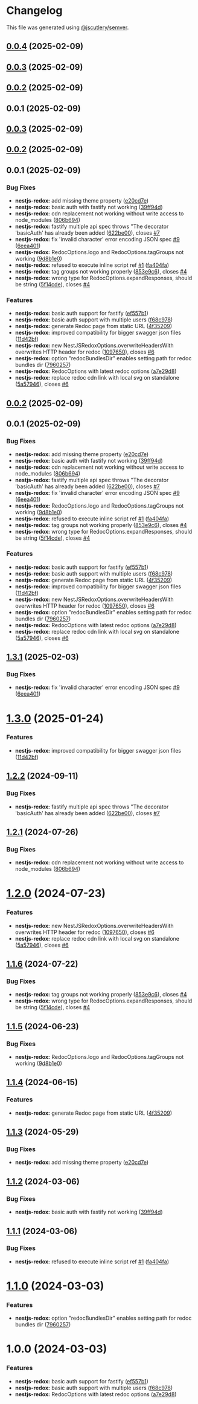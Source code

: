 # Changelog

This file was generated using [@jscutlery/semver](https://github.com/jscutlery/semver).

## [0.0.4](https://github.com/reyx/nestjs-redox/compare/@reyx/nestjs-redox-0.0.3...@reyx/nestjs-redox-0.0.4) (2025-02-09)



## [0.0.3](https://github.com/reyx/nestjs-redox/compare/reyx-nestjs-redox-0.0.2...reyx-nestjs-redox-0.0.3) (2025-02-09)



## [0.0.2](https://github.com/reyx/nestjs-redox/compare/reyx-nestjs-redox-0.0.1...reyx-nestjs-redox-0.0.2) (2025-02-09)



## 0.0.1 (2025-02-09)



## [0.0.3](https://github.com/reyx/nestjs-redox/compare/@reyx/nestjs-redox-0.0.2...@reyx/nestjs-redox-0.0.3) (2025-02-09)



## [0.0.2](https://github.com/reyx/nestjs-redox/compare/@reyx/nestjs-redox-0.0.1...@reyx/nestjs-redox-0.0.2) (2025-02-09)



## 0.0.1 (2025-02-09)


### Bug Fixes

* **nestjs-redox:** add missing theme property ([e20cd7e](https://github.com/reyx/nestjs-redox/commit/e20cd7ee90c222cbc0acc8684d86bc8b9a19c119))
* **nestjs-redox:** basic auth with fastify not working ([39ff94d](https://github.com/reyx/nestjs-redox/commit/39ff94d5be6e75d4f168a9b027fdcf92a9bf78e1))
* **nestjs-redox:** cdn replacement not working without write access to node_modules ([806b694](https://github.com/reyx/nestjs-redox/commit/806b6940f3b648b388453b5b3850092dfdb8d9c9))
* **nestjs-redox:** fastify multiple api spec throws "The decorator 'basicAuth' has already been added ([622be00](https://github.com/reyx/nestjs-redox/commit/622be00dbb1d449e84d4b36f74fc4e7a91dfee47)), closes [#7](https://github.com/reyx/nestjs-redox/issues/7)
* **nestjs-redox:** fix 'invalid character' error encoding JSON spec [#9](https://github.com/reyx/nestjs-redox/issues/9) ([6eea401](https://github.com/reyx/nestjs-redox/commit/6eea40181c465839867433713994c1817ad99f53))
* **nestjs-redox:** RedocOptions.logo and RedocOptions.tagGroups not working ([9d8b1e0](https://github.com/reyx/nestjs-redox/commit/9d8b1e03cb6a9e12b65e30d859c97c5130a4860f))
* **nestjs-redox:** refused to execute inline script ref [#1](https://github.com/reyx/nestjs-redox/issues/1) ([fa404fa](https://github.com/reyx/nestjs-redox/commit/fa404fa09686991edddcef14cd617c5f145877d6))
* **nestjs-redox:** tag groups not working properly ([853e9c6](https://github.com/reyx/nestjs-redox/commit/853e9c641b66a9b2cfdacd0bb749d854d5087098)), closes [#4](https://github.com/reyx/nestjs-redox/issues/4)
* **nestjs-redox:** wrong type for RedocOptions.expandResponses, should be string ([5f14cde](https://github.com/reyx/nestjs-redox/commit/5f14cdedfdf3f7c689c73ae749fcf7b52294cf0f)), closes [#4](https://github.com/reyx/nestjs-redox/issues/4)


### Features

* **nestjs-redox:** basic auth support for fastify ([ef557b1](https://github.com/reyx/nestjs-redox/commit/ef557b17005537bd517bb2cb0a3b2b24e8e259e0))
* **nestjs-redox:** basic auth support with multiple users ([f68c978](https://github.com/reyx/nestjs-redox/commit/f68c9788c4fcb0a02c3f47d7db14591a0f8aeac3))
* **nestjs-redox:** generate Redoc page from static URL ([4f35209](https://github.com/reyx/nestjs-redox/commit/4f3520914bcce87b634a6a82484b9897dacab5a4))
* **nestjs-redox:** improved compatibility for bigger swagger json files ([11d42bf](https://github.com/reyx/nestjs-redox/commit/11d42bfd36f6ebcb577f87030d804d46c4c2cd8a))
* **nestjs-redox:** new NestJSRedoxOptions.overwriteHeadersWith overwrites HTTP header for redoc ([1097650](https://github.com/reyx/nestjs-redox/commit/109765041575547d956bb1ab5be16efb40b0d102)), closes [#6](https://github.com/reyx/nestjs-redox/issues/6)
* **nestjs-redox:** option "redocBundlesDir" enables setting path for redoc bundles dir ([7960257](https://github.com/reyx/nestjs-redox/commit/79602575fc098ed079f9b4f17a3e16eb47a7756d))
* **nestjs-redox:** RedocOptions with latest redoc options ([a7e29d8](https://github.com/reyx/nestjs-redox/commit/a7e29d895df8d30343e0204f1695a395f6c43886))
* **nestjs-redox:** replace redoc cdn link with local svg on standalone ([5a57946](https://github.com/reyx/nestjs-redox/commit/5a579462d4a68c835130de1b94b0188ff528d6b6)), closes [#6](https://github.com/reyx/nestjs-redox/issues/6)



## [0.0.2](https://github.com/reyx/nestjs-redox/compare/nestjs-redox-0.0.1...nestjs-redox-0.0.2) (2025-02-09)



## 0.0.1 (2025-02-09)


### Bug Fixes

* **nestjs-redox:** add missing theme property ([e20cd7e](https://github.com/reyx/nestjs-redox/commit/e20cd7ee90c222cbc0acc8684d86bc8b9a19c119))
* **nestjs-redox:** basic auth with fastify not working ([39ff94d](https://github.com/reyx/nestjs-redox/commit/39ff94d5be6e75d4f168a9b027fdcf92a9bf78e1))
* **nestjs-redox:** cdn replacement not working without write access to node_modules ([806b694](https://github.com/reyx/nestjs-redox/commit/806b6940f3b648b388453b5b3850092dfdb8d9c9))
* **nestjs-redox:** fastify multiple api spec throws "The decorator 'basicAuth' has already been added ([622be00](https://github.com/reyx/nestjs-redox/commit/622be00dbb1d449e84d4b36f74fc4e7a91dfee47)), closes [#7](https://github.com/reyx/nestjs-redox/issues/7)
* **nestjs-redox:** fix 'invalid character' error encoding JSON spec [#9](https://github.com/reyx/nestjs-redox/issues/9) ([6eea401](https://github.com/reyx/nestjs-redox/commit/6eea40181c465839867433713994c1817ad99f53))
* **nestjs-redox:** RedocOptions.logo and RedocOptions.tagGroups not working ([9d8b1e0](https://github.com/reyx/nestjs-redox/commit/9d8b1e03cb6a9e12b65e30d859c97c5130a4860f))
* **nestjs-redox:** refused to execute inline script ref [#1](https://github.com/reyx/nestjs-redox/issues/1) ([fa404fa](https://github.com/reyx/nestjs-redox/commit/fa404fa09686991edddcef14cd617c5f145877d6))
* **nestjs-redox:** tag groups not working properly ([853e9c6](https://github.com/reyx/nestjs-redox/commit/853e9c641b66a9b2cfdacd0bb749d854d5087098)), closes [#4](https://github.com/reyx/nestjs-redox/issues/4)
* **nestjs-redox:** wrong type for RedocOptions.expandResponses, should be string ([5f14cde](https://github.com/reyx/nestjs-redox/commit/5f14cdedfdf3f7c689c73ae749fcf7b52294cf0f)), closes [#4](https://github.com/reyx/nestjs-redox/issues/4)


### Features

* **nestjs-redox:** basic auth support for fastify ([ef557b1](https://github.com/reyx/nestjs-redox/commit/ef557b17005537bd517bb2cb0a3b2b24e8e259e0))
* **nestjs-redox:** basic auth support with multiple users ([f68c978](https://github.com/reyx/nestjs-redox/commit/f68c9788c4fcb0a02c3f47d7db14591a0f8aeac3))
* **nestjs-redox:** generate Redoc page from static URL ([4f35209](https://github.com/reyx/nestjs-redox/commit/4f3520914bcce87b634a6a82484b9897dacab5a4))
* **nestjs-redox:** improved compatibility for bigger swagger json files ([11d42bf](https://github.com/reyx/nestjs-redox/commit/11d42bfd36f6ebcb577f87030d804d46c4c2cd8a))
* **nestjs-redox:** new NestJSRedoxOptions.overwriteHeadersWith overwrites HTTP header for redoc ([1097650](https://github.com/reyx/nestjs-redox/commit/109765041575547d956bb1ab5be16efb40b0d102)), closes [#6](https://github.com/reyx/nestjs-redox/issues/6)
* **nestjs-redox:** option "redocBundlesDir" enables setting path for redoc bundles dir ([7960257](https://github.com/reyx/nestjs-redox/commit/79602575fc098ed079f9b4f17a3e16eb47a7756d))
* **nestjs-redox:** RedocOptions with latest redoc options ([a7e29d8](https://github.com/reyx/nestjs-redox/commit/a7e29d895df8d30343e0204f1695a395f6c43886))
* **nestjs-redox:** replace redoc cdn link with local svg on standalone ([5a57946](https://github.com/reyx/nestjs-redox/commit/5a579462d4a68c835130de1b94b0188ff528d6b6)), closes [#6](https://github.com/reyx/nestjs-redox/issues/6)



## [1.3.1](https://github.com/reyx/nestjs-redox/compare/nestjs-redox-1.3.0...nestjs-redox-1.3.1) (2025-02-03)


### Bug Fixes

* **nestjs-redox:** fix 'invalid character' error encoding JSON spec [#9](https://github.com/reyx/nestjs-redox/issues/9) ([6eea401](https://github.com/reyx/nestjs-redox/commit/6eea40181c465839867433713994c1817ad99f53))



# [1.3.0](https://github.com/reyx/nestjs-redox/compare/nestjs-redox-1.2.2...nestjs-redox-1.3.0) (2025-01-24)


### Features

* **nestjs-redox:** improved compatibility for bigger swagger json files ([11d42bf](https://github.com/reyx/nestjs-redox/commit/11d42bfd36f6ebcb577f87030d804d46c4c2cd8a))



## [1.2.2](https://github.com/reyx/nestjs-redox/compare/nestjs-redox-1.2.1...nestjs-redox-1.2.2) (2024-09-11)

### Bug Fixes

- **nestjs-redox:** fastify multiple api spec throws "The decorator 'basicAuth' has already been added ([622be00](https://github.com/reyx/nestjs-redox/commit/622be00dbb1d449e84d4b36f74fc4e7a91dfee47)), closes [#7](https://github.com/reyx/nestjs-redox/issues/7)

## [1.2.1](https://github.com/reyx/nestjs-redox/compare/nestjs-redox-1.2.0...nestjs-redox-1.2.1) (2024-07-26)

### Bug Fixes

- **nestjs-redox:** cdn replacement not working without write access to node_modules ([806b694](https://github.com/reyx/nestjs-redox/commit/806b6940f3b648b388453b5b3850092dfdb8d9c9))

# [1.2.0](https://github.com/reyx/nestjs-redox/compare/nestjs-redox-1.1.6...nestjs-redox-1.2.0) (2024-07-23)

### Features

- **nestjs-redox:** new NestJSRedoxOptions.overwriteHeadersWith overwrites HTTP header for redoc ([1097650](https://github.com/reyx/nestjs-redox/commit/109765041575547d956bb1ab5be16efb40b0d102)), closes [#6](https://github.com/reyx/nestjs-redox/issues/6)
- **nestjs-redox:** replace redoc cdn link with local svg on standalone ([5a57946](https://github.com/reyx/nestjs-redox/commit/5a579462d4a68c835130de1b94b0188ff528d6b6)), closes [#6](https://github.com/reyx/nestjs-redox/issues/6)

## [1.1.6](https://github.com/reyx/nestjs-redox/compare/nestjs-redox-1.1.5...nestjs-redox-1.1.6) (2024-07-22)

### Bug Fixes

- **nestjs-redox:** tag groups not working properly ([853e9c6](https://github.com/reyx/nestjs-redox/commit/853e9c641b66a9b2cfdacd0bb749d854d5087098)), closes [#4](https://github.com/reyx/nestjs-redox/issues/4)
- **nestjs-redox:** wrong type for RedocOptions.expandResponses, should be string ([5f14cde](https://github.com/reyx/nestjs-redox/commit/5f14cdedfdf3f7c689c73ae749fcf7b52294cf0f)), closes [#4](https://github.com/reyx/nestjs-redox/issues/4)

## [1.1.5](https://github.com/reyx/nestjs-redox/compare/nestjs-redox-1.1.4...nestjs-redox-1.1.5) (2024-06-23)

### Bug Fixes

- **nestjs-redox:** RedocOptions.logo and RedocOptions.tagGroups not working ([9d8b1e0](https://github.com/reyx/nestjs-redox/commit/9d8b1e03cb6a9e12b65e30d859c97c5130a4860f))

## [1.1.4](https://github.com/reyx/nestjs-redox/compare/nestjs-redox-1.1.3...nestjs-redox-1.1.4) (2024-06-15)

### Features

- **nestjs-redox:** generate Redoc page from static URL ([4f35209](https://github.com/reyx/nestjs-redox/commit/4f3520914bcce87b634a6a82484b9897dacab5a4))

## [1.1.3](https://github.com/reyx/nestjs-redox/compare/nestjs-redox-1.1.2...nestjs-redox-1.1.3) (2024-05-29)

### Bug Fixes

- **nestjs-redox:** add missing theme property ([e20cd7e](https://github.com/reyx/nestjs-redox/commit/e20cd7ee90c222cbc0acc8684d86bc8b9a19c119))

## [1.1.2](https://github.com/reyx/nestjs-redox/compare/nestjs-redox-1.1.1...nestjs-redox-1.1.2) (2024-03-06)

### Bug Fixes

- **nestjs-redox:** basic auth with fastify not working ([39ff94d](https://github.com/reyx/nestjs-redox/commit/39ff94d5be6e75d4f168a9b027fdcf92a9bf78e1))

## [1.1.1](https://github.com/reyx/nestjs-redox/compare/nestjs-redox-1.1.0...nestjs-redox-1.1.1) (2024-03-06)

### Bug Fixes

- **nestjs-redox:** refused to execute inline script ref [#1](https://github.com/reyx/nestjs-redox/issues/1) ([fa404fa](https://github.com/reyx/nestjs-redox/commit/fa404fa09686991edddcef14cd617c5f145877d6))

# [1.1.0](https://github.com/reyx/nestjs-redox/compare/nestjs-redox-1.0.0...nestjs-redox-1.1.0) (2024-03-03)

### Features

- **nestjs-redox:** option "redocBundlesDir" enables setting path for redoc bundles dir ([7960257](https://github.com/reyx/nestjs-redox/commit/79602575fc098ed079f9b4f17a3e16eb47a7756d))

# 1.0.0 (2024-03-03)

### Features

- **nestjs-redox:** basic auth support for fastify ([ef557b1](https://github.com/reyx/nestjs-redox/commit/ef557b17005537bd517bb2cb0a3b2b24e8e259e0))
- **nestjs-redox:** basic auth support with multiple users ([f68c978](https://github.com/reyx/nestjs-redox/commit/f68c9788c4fcb0a02c3f47d7db14591a0f8aeac3))
- **nestjs-redox:** RedocOptions with latest redoc options ([a7e29d8](https://github.com/reyx/nestjs-redox/commit/a7e29d895df8d30343e0204f1695a395f6c43886))
